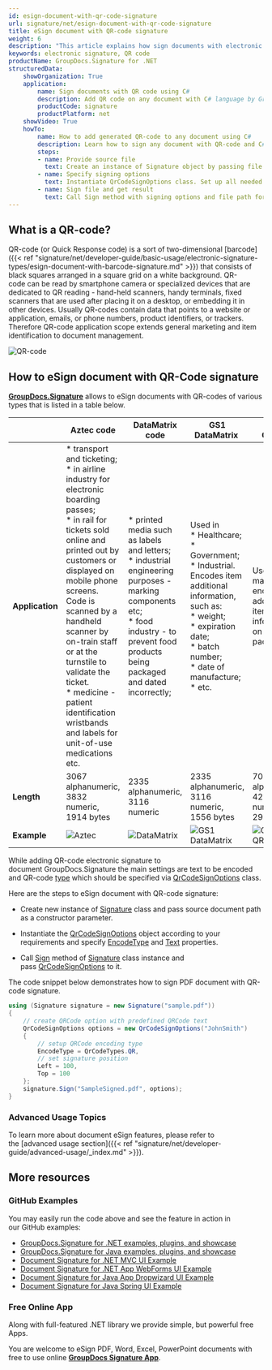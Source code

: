 ```yaml
---
id: esign-document-with-qr-code-signature
url: signature/net/esign-document-with-qr-code-signature
title: eSign document with QR-code signature
weight: 6
description: "This article explains how sign documents with electronic signature as QR code on document page with GroupDocs.Signature API."
keywords: electronic signature, QR code 
productName: GroupDocs.Signature for .NET
structuredData:
    showOrganization: True
    application:    
        name: Sign documents with QR code using C#    
        description: Add QR code on any document with C# language by GroupDocs.Signature for .NET APIs
        productCode: signature
        productPlatform: net 
    showVideo: True
    howTo:
        name: How to add generated QR-code to any document using C# 
        description: Learn how to sign any document with QR-code and C#
        steps:
        - name: Provide source file
          text: Create an instance of Signature object by passing file as a constructor parameter. You may provide either file path or file stream. 
        - name: Specify signing options 
          text: Instantiate QrCodeSignOptions class. Set up all needed data.
        - name: Sign file and get result 
          text: Call Sign method with signing options and file path for result file. You also is able to use stream as output.
---
```

## What is a QR-code?

QR-code (or Quick Response code) is a sort of two-dimensional [barcode]({{< ref "signature/net/developer-guide/basic-usage/electronic-signature-types/esign-document-with-barcode-signature.md" >}}) that consists of black squares arranged in a square grid on a white background. QR-code can be read by smartphone camera or specialized devices that are dedicated to QR reading - hand-held scanners, handy terminals, fixed scanners that are used after placing it on a desktop, or embedding it in other devices. Usually QR-codes contain data that points to a website or application, emails, or phone numbers, product identifiers, or trackers. Therefore QR-code application scope extends general marketing and item identification to document management.

![QR-code](/signature/net/images/esign-document-with-qr-code-signature.png)

## How to eSign document with QR-Code signature

[**GroupDocs.Signature**](https://products.groupdocs.com/signature/net) allows to eSign documents with QR-codes of various types that is listed in a table below. 

| |Aztec code | DataMatrix code | GS1 DataMatrix  | GS1 QR code  | QR |
| --- | --- | --- | --- | --- | --- |
| **Application** | * transport and ticketing;<br> * in airline industry for electronic boarding passes;<br> * in rail for tickets sold online and printed out by customers or displayed on mobile phone screens. Code is scanned by a handheld scanner by on-train staff or at the turnstile to validate the ticket.<br> * medicine - patient identification wristbands and labels for unit-of-use medications etc. | * printed media such as labels and letters;<br> * industrial engineering purposes - marking components etc;<br>  * food industry - to prevent food products being packaged and dated incorrectly; | Used in<br> * Healthcare;<br> * Government;<br> * Industrial.<br> Encodes item additional information, such as:<br> * weight;<br> * expiration date;<br> * batch number;<br> * date of manufacture;<br> * etc.| Used in marketing to encode additional item information on the package | Widely used in automotive industry and mobile applications. Useful for encoding large amount of data characters and specific URLs.| 
| **Length** | 3067 alphanumeric,<br> 3832 numeric,<br> 1914 bytes | 2335 alphanumeric,<br> 3116 numeric | 2335 alphanumeric,<br> 3116 numeric,<br> 1556 bytes | 7089 alphanumeric,<br> 4296 numeric,<br> 2953 bytes | 4296 alphanumeric,<br> 7089 numeric,<br> 2953 bytes |
| **Example** | ![Aztec](/signature/net/images/esign-document-with-qr-code-signature_1.png) | ![DataMatrix](/signature/net/images/esign-document-with-qr-code-signature_2.png) | ![GS1 DataMatrix](/signature/net/images/esign-document-with-qr-code-signature_3.png) | ![GS1 QR code](/signature/net/images/esign-document-with-qr-code-signature_4.png) | ![QR](/signature/net/images/esign-document-with-qr-code-signature_5.png)

While adding QR-code electronic signature to document GroupDocs.Signature the main settings are text to be encoded and QR-code [type](https://apireference.groupdocs.com/net/signature/groupdocs.signature.domain/qrcodetypes/fields/index) which should be specified via [QrCodeSignOptions](https://apireference.groupdocs.com/net/signature/groupdocs.signature.options/qrcodesignoptions) class.  

Here are the steps to eSign document with QR-code signature:

* Create new instance of [Signature](https://reference.groupdocs.com/signature/net/groupdocs.signature/signature) class and pass source document path as a constructor parameter.

* Instantiate the [QrCodeSignOptions](https://apireference.groupdocs.com/net/signature/groupdocs.signature.options/qrcodesignoptions) object according to your requirements and specify [EncodeType](https://apireference.groupdocs.com/net/signature/groupdocs.signature.options/qrcodesignoptions/properties/encodetype) and [Text](https://apireference.groupdocs.com/net/signature/groupdocs.signature.options/textsignoptions/properties/text) properties.
  
* Call [Sign](https://reference.groupdocs.com/signature/net/groupdocs.signature/signature/sign/) method of [Signature](https://reference.groupdocs.com/signature/net/groupdocs.signature/signature) class instance and pass [QrCodeSignOptions](https://apireference.groupdocs.com/net/signature/groupdocs.signature.options/qrcodesignoptions) to it.

The code snippet below demonstrates how to sign PDF document with QR-code signature.

```csharp
using (Signature signature = new Signature("sample.pdf"))
{
    // create QRCode option with predefined QRCode text
    QrCodeSignOptions options = new QrCodeSignOptions("JohnSmith")
    {
        // setup QRCode encoding type
        EncodeType = QrCodeTypes.QR,
        // set signature position
        Left = 100,
        Top = 100
    };
    signature.Sign("SampleSigned.pdf", options);
}
```

### Advanced Usage Topics

To learn more about document eSign features, please refer to the [advanced usage section]({{< ref "signature/net/developer-guide/advanced-usage/_index.md" >}}).

## More resources

### GitHub Examples

You may easily run the code above and see the feature in action in our GitHub examples:

* [GroupDocs.Signature for .NET examples, plugins, and showcase](https://github.com/groupdocs-signature/GroupDocs.Signature-for-.NET)
* [GroupDocs.Signature for Java examples, plugins, and showcase](https://github.com/groupdocs-signature/GroupDocs.Signature-for-Java)
* [Document Signature for .NET MVC UI Example](https://github.com/groupdocs-signature/GroupDocs.Signature-for-.NET-MVC)
* [Document Signature for .NET App WebForms UI Example](https://github.com/groupdocs-signature/GroupDocs.Signature-for-.NET-WebForms)
* [Document Signature for Java App Dropwizard UI Example](https://github.com/groupdocs-signature/GroupDocs.Signature-for-Java-Dropwizard)
* [Document Signature for Java Spring UI Example](https://github.com/groupdocs-signature/GroupDocs.Signature-for-Java-Spring)

### Free Online App

Along with full-featured .NET library we provide simple, but powerful free Apps.

You are welcome to eSign PDF, Word, Excel, PowerPoint documents with free to use online **[GroupDocs Signature App](https://products.groupdocs.app/signature)**.
